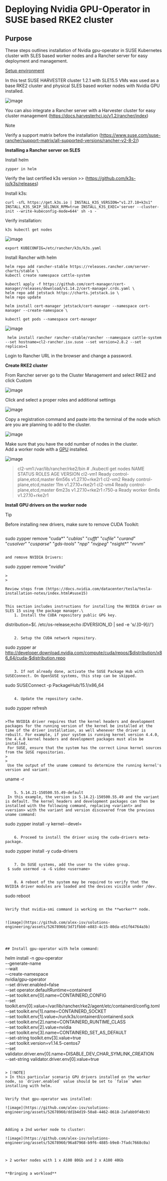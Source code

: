 # Deploying Nvidia GPU-Operator in SUSE based RKE2 cluster

## Purpose
These steps outlines installation of Nvidia gpu-operator in SUSE Kubernetes cluster with SLES based worker nodes and a Rancher server for easy deployment and management.

<ins> Setup environment </ins>

In this test SUSE HARVESTER cluster 1.2.1 with SLE15.5 VMs was used as a base RKE2 cluster and physical SLES based worker nodes with Nvidia GPU installed.

![image](https://github.com/alex-isv/solutions-engineering/assets/52678960/9dfe7c00-8055-4290-8365-d38fbe8cb03f)


You can also integrate a Rancher server with a Harvester cluster for easy cluster management (https://docs.harvesterhci.io/v1.2/rancher/index)


> [!NOTE]
> Verify a support matrix before the installation  (https://www.suse.com/suse-rancher/support-matrix/all-supported-versions/rancher-v2-8-2/)

  **Installing a Rancher server on SLES**

Install helm
````
zypper in helm
````

 
Verify the last certified k3s version >> (https://github.com/k3s-io/k3s/releases)

Install k3s:

````
curl -sfL https://get.k3s.io | INSTALL_K3S_VERSION="v1.27.10+k3s1" INSTALL_K3S_SKIP_SELINUX_RPM=true INSTALL_K3S_EXEC='server --cluster-init --write-kubeconfig-mode=644' sh -s -
````

Verify installation:
````
k3s kubectl get nodes
````
![image](https://github.com/alex-isv/solutions-engineering/assets/52678960/1c2786fc-dc5d-405d-8e46-8cc3bb0cb3da)


````
export KUBECONFIG=/etc/rancher/k3s/k3s.yaml
````

 Install Rancher with helm

 ````
helm repo add rancher-stable https://releases.rancher.com/server-charts/stable \
kubectl create namespace cattle-system 
````
````
kubectl apply -f https://github.com/cert-manager/cert-manager/releases/download/v1.14.2/cert-manager.crds.yaml \
helm repo add jetstack https://charts.jetstack.io \
helm repo update
````
````
helm install cert-manager jetstack/cert-manager --namespace cert-manager --create-namespace \
````

````
kubectl get pods --namespace cert-manager
````

![image](https://github.com/alex-isv/solutions-engineering/assets/52678960/a0fc4087-b213-4443-8952-9058ffc05f13)



````
 helm install rancher rancher-stable/rancher --namespace cattle-system --set hostname=cl2-rancher.isv.suse --set version=2.8.2 --set replicas=1
````


Login to Rancher URL in the browser and change a password.

  **Create RKE2 cluster**


From Rancher server go to the Cluster Management and select RKE2 and click Custom

![image](https://github.com/alex-isv/solutions-engineering/assets/52678960/cadd344c-a1d4-4063-b1d7-308ffb3bdf14)



Click <Create> and select a proper roles and additional settings

![image](https://github.com/alex-isv/solutions-engineering/assets/52678960/e807b946-b46c-475b-9540-281d84e4eeef)



Copy a registration command and paste into the terminal of the node which are you are planning to add to the cluster.

![image](https://github.com/alex-isv/solutions-engineering/assets/52678960/89149d32-8b5a-4d78-9630-6bf41a716772)



Make sure that you have the odd number of nodes in the cluster.\
Add a worker node with a <ins>GPU</ins> installed.


![image](https://github.com/alex-isv/solutions-engineering/assets/52678960/8c715829-9da4-48e6-ae45-a261b4a4c2bf)



> cl2-vm1:/var/lib/rancher/rke2/bin # ./kubectl get nodes
NAME      STATUS   ROLES                       AGE     VERSION
cl2-vm1   Ready    control-plane,etcd,master   6m56s   v1.27.10+rke2r1
cl2-vm2   Ready    control-plane,etcd,master   11m     v1.27.10+rke2r1
cl2-vm4   Ready    control-plane,etcd,master   6m23s   v1.27.10+rke2r1
r750-a    Ready    worker                      6m6s    v1.27.10+rke2r1
> 



**Install GPU drivers on the worker node**

> [!TIP]
> Before installing new drivers, make sure to remove CUDA Toolkit:
> ````
sudo zypper remove "cuda*" "*cublas*" "*cufft*" "*cufile*" "*curand*" \
 "*cusolver*" "*cusparse*" "*gds-tools*" "*npp*" "*nvjpeg*" "nsight*" "*nvvm*"
````

and remove NVIDIA Drivers:
````
sudo zypper remove "*nvidia*"
````
>
>
 
Review steps from (https://docs.nvidia.com/datacenter/tesla/tesla-installation-notes/index.html#suse15)


This section includes instructions for installing the NVIDIA driver on SLES 15 using the package manager.\
    1. Install the CUDA repository public GPG key.
````
distribution=$(. /etc/os-release;echo $ID$VERSION_ID | sed -e 's/\.[0-9]//')
````

    2. Setup the CUDA network repository.
````
sudo zypper ar http://developer.download.nvidia.com/compute/cuda/repos/$distribution/x86_64/cuda-$distribution.repo
````

    3. If not already done, activate the SUSE Package Hub with SUSEConnect. On OpenSUSE systems, this step can be skipped.
````
sudo SUSEConnect  -p PackageHub/15.1/x86_64
````

    4. Update the repository cache.
````
sudo zypper refresh
````

>The NVIDIA driver requires that the kernel headers and development packages for the running version of the kernel be installed at the time of the driver installation, as well whenever the driver is rebuilt. For example, if your system is running kernel version 4.4.0, the 4.4.0 kernel headers and development packages must also be installed.
 For SUSE, ensure that the system has the correct Linux kernel sources from the SUSE repositories.
>
>
 Use the output of the uname command to determine the running kernel's version and variant:

````
uname -r 
````

    5. 5.14.21-150500.55.49-default
 In this example, the version is 5.14.21-150500.55.49 and the variant is default. The kernel headers and development packages can then be installed with the following command, replacing <variant> and <version> with the variant and version discovered from the previous uname command:
 ````
sudo zypper install -y kernel-<variant>-devel=<version>
````

    6. Proceed to install the driver using the cuda-drivers meta-package.
````
sudo zypper install -y cuda-drivers
````

    7. On SUSE systems, add the user to the video group.
 $ sudo usermod -a -G video <username>


    8. A reboot of the system may be required to verify that the NVIDIA driver modules are loaded and the devices visible under /dev.
````
sudo reboot
````

Verify that nvidia-smi command is working on the **worker** node.


![image](https://github.com/alex-isv/solutions-engineering/assets/52678960/3d71fbb0-e883-4c15-80da-e51f64764a3b)




## Install gpu-operator with helm command:

````
helm install -n gpu-operator \
  --generate-name \
  --wait \
  --create-namespace \
    nvidia/gpu-operator \
  --set driver.enabled=false \
  --set operator.defaultRuntime=containerd \
  --set toolkit.env[0].name=CONTAINERD_CONFIG \
  --set toolkit.env[0].value=/var/lib/rancher/rke2/agent/etc/containerd/config.toml \
  --set toolkit.env[1].name=CONTAINERD_SOCKET \
  --set toolkit.env[1].value=/run/k3s/containerd/containerd.sock \
  --set toolkit.env[2].name=CONTAINERD_RUNTIME_CLASS \
  --set toolkit.env[2].value=nvidia \
  --set toolkit.env[3].name=CONTAINERD_SET_AS_DEFAULT \
  --set-string toolkit.env[3].value=true \
  --set toolkit.version=v1.14.5-centos7 \
  --set validator.driver.env[0].name=DISABLE_DEV_CHAR_SYMLINK_CREATION \
  --set-string validator.driver.env[0].value=true
````

> [!NOTE]
> In this particular scenario GPU drivers installed on the worker node, so `driver.enabled` value should be set to `false` when installing with helm.


Verify that gpu-operator was installed:

![image](https://github.com/alex-isv/solutions-engineering/assets/52678960/dd1b4d19-50a8-4462-8618-2afabb9f48c9)



Adding a 2nd worker node to cluster:

![image](https://github.com/alex-isv/solutions-engineering/assets/52678960/96a87968-b9f6-4885-b9e8-7fadc7668c0a)



> 2 worker nodes with 1 x A100 80Gb and 2 x A100 40Gb


**Bringing a workload**


